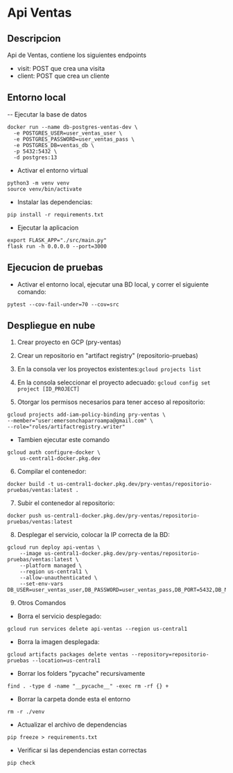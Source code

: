 # Api Ventas
## Descripcion
Api de Ventas, contiene los siguientes endpoints
- visit: POST que crea una visita
- client: POST que crea un cliente
## Entorno local
-- Ejecutar la base de datos
```
docker run --name db-postgres-ventas-dev \
  -e POSTGRES_USER=user_ventas_user \
  -e POSTGRES_PASSWORD=user_ventas_pass \
  -e POSTGRES_DB=ventas_db \
  -p 5432:5432 \
  -d postgres:13
```
- Activar el entorno virtual
```
python3 -m venv venv
source venv/bin/activate
```
- Instalar las dependencias:
```
pip install -r requirements.txt
```
- Ejecutar la aplicacion
```
export FLASK_APP="./src/main.py"
flask run -h 0.0.0.0 --port=3000
```
## Ejecucion de pruebas
- Activar el entorno local, ejecutar una BD local, y correr el siguiente comando:
```
pytest --cov-fail-under=70 --cov=src
```
## Despliegue en nube
1. Crear proyecto en GCP (pry-ventas)
2. Crear un repositorio en "artifact registry" (repositorio-pruebas)
3. En la consola ver los proyectos existentes:```gcloud projects list```
4. En la consola seleccionar el proyecto adecuado: ```gcloud config set project [ID_PROJECT]```

5. Otorgar los permisos necesarios para tener acceso al repositorio:
```
gcloud projects add-iam-policy-binding pry-ventas \
--member="user:emersonchaparroampa@gmail.com" \
--role="roles/artifactregistry.writer"
```
- Tambien ejecutar este comando
```
gcloud auth configure-docker \
    us-central1-docker.pkg.dev
```
6. Compilar el contenedor:
```
docker build -t us-central1-docker.pkg.dev/pry-ventas/repositorio-pruebas/ventas:latest .
```
7. Subir el contenedor al repositorio:
```
docker push us-central1-docker.pkg.dev/pry-ventas/repositorio-pruebas/ventas:latest
```
8. Desplegar el servicio, colocar la IP correcta de la BD: 
```
gcloud run deploy api-ventas \
    --image us-central1-docker.pkg.dev/pry-ventas/repositorio-pruebas/ventas:latest \
    --platform managed \
    --region us-central1 \
    --allow-unauthenticated \
    --set-env-vars DB_USER=user_ventas_user,DB_PASSWORD=user_ventas_pass,DB_PORT=5432,DB_NAME=ventas_db,DB_HOST=0.0.0.0    
```

9. Otros Comandos
-  Borra el servicio desplegado:
```
gcloud run services delete api-ventas --region us-central1
```
- Borra la imagen desplegada:
```
gcloud artifacts packages delete ventas --repository=repositorio-pruebas --location=us-central1
```
- Borrar los folders "pycache" recursivamente
```
find . -type d -name "__pycache__" -exec rm -rf {} +
```
- Borrar la carpeta donde esta el entorno
```
rm -r ./venv
```
- Actualizar el archivo de dependencias
```
pip freeze > requirements.txt
```
- Verificar si las dependencias estan correctas
```
pip check
```



